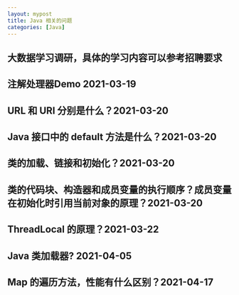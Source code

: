 ```yaml
---
layout: mypost
title: Java 相关的问题
categories: [Java]
---
```


## 大数据学习调研，具体的学习内容可以参考招聘要求

## 注解处理器Demo 2021-03-19

## URL 和 URI 分别是什么？2021-03-20

## Java 接口中的 default 方法是什么？2021-03-20

## 类的加载、链接和初始化？2021-03-20

## 类的代码块、构造器和成员变量的执行顺序？成员变量在初始化时引用当前对象的原理？2021-03-20

## ThreadLocal 的原理？2021-03-22

## Java 类加载器? 2021-04-05

## Map 的遍历方法，性能有什么区别？2021-04-17